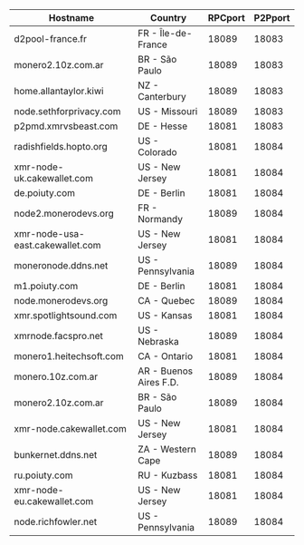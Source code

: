 Hostname | Country | RPCport | P2Pport
--- | --- | --- | ---
d2pool-france.fr | FR - Île-de-France | 18089 | 18083
monero2.10z.com.ar | BR - São Paulo | 18089 | 18083
home.allantaylor.kiwi | NZ - Canterbury | 18089 | 18083
node.sethforprivacy.com | US - Missouri | 18089 | 18083
p2pmd.xmrvsbeast.com | DE - Hesse | 18081 | 18083
radishfields.hopto.org | US - Colorado | 18081 | 18084
xmr-node-uk.cakewallet.com | US - New Jersey | 18081 | 18084
de.poiuty.com | DE - Berlin | 18081 | 18084
node2.monerodevs.org | FR - Normandy | 18089 | 18084
xmr-node-usa-east.cakewallet.com | US - New Jersey | 18081 | 18084
moneronode.ddns.net | US - Pennsylvania | 18089 | 18084
m1.poiuty.com | DE - Berlin | 18081 | 18084
node.monerodevs.org | CA - Quebec | 18089 | 18084
xmr.spotlightsound.com | US - Kansas | 18081 | 18084
xmrnode.facspro.net | US - Nebraska | 18089 | 18084
monero1.heitechsoft.com | CA - Ontario | 18081 | 18084
monero.10z.com.ar | AR - Buenos Aires F.D. | 18089 | 18084
monero2.10z.com.ar | BR - São Paulo | 18089 | 18084
xmr-node.cakewallet.com | US - New Jersey | 18081 | 18084
bunkernet.ddns.net | ZA - Western Cape | 18089 | 18084
ru.poiuty.com | RU - Kuzbass | 18081 | 18084
xmr-node-eu.cakewallet.com | US - New Jersey | 18081 | 18084
node.richfowler.net | US - Pennsylvania | 18089 | 18084

